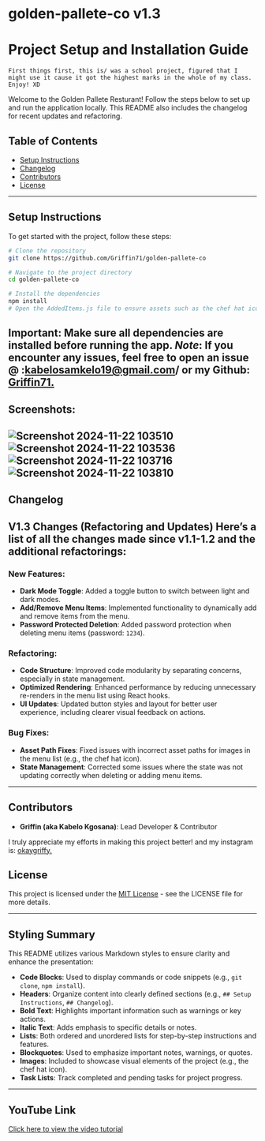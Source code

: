 # golden-pallete-co v1.3
# Project Setup and Installation Guide

    First things first, this is/ was a school project, figured that I might use it cause it got the highest marks in the whole of my class. Enjoy! XD
Welcome to the Golden Pallete Resturant! Follow the steps below to set up and run the application locally. This README also includes the changelog for recent updates and refactoring.

## Table of Contents
- [Setup Instructions](#setup-instructions)
- [Changelog](#changelog)
- [Contributors](#contributors)
- [License](#license)

---

## Setup Instructions

To get started with the project, follow these steps:

```bash
# Clone the repository
git clone https://github.com/Griffin71/golden-pallete-co

# Navigate to the project directory
cd golden-pallete-co

# Install the dependencies
npm install
# Open the AddedItems.js file to ensure assets such as the chef hat icon are correctly linked (They are correctly linked, I wrote this like a year ago, DO NOT TOUCH ANYTHING, UNLESS YOU CAN READ AND KNOW CODE, CHATGPT WILL JUST RUIN IT!)


```
**Important**: Make sure all dependencies are installed before running the app.
*Note*: If you encounter any issues, feel free to open an issue @ :kabelosamkelo19@gmail.com/ or my Github: [Griffin71.](https://github.com/Griffin71)
---
## Screenshots:
![Screenshot 2024-11-22 103510](https://github.com/user-attachments/assets/917bcd4d-473f-4000-8448-ddcc41ecd2b8)
![Screenshot 2024-11-22 103536](https://github.com/user-attachments/assets/c5c23cf9-f4e2-44ab-b0e7-fbfdb4d081f7)
![Screenshot 2024-11-22 103716](https://github.com/user-attachments/assets/64f608b1-6a72-4c7a-95aa-73350a43f7ea)
![Screenshot 2024-11-22 103810](https://github.com/user-attachments/assets/da20a359-9b07-4e46-a64f-5f741ec622b3)
---




## Changelog
V1.3 Changes (Refactoring and Updates)
Here’s a list of all the changes made since v1.1-1.2 and the additional refactorings:
---

### New Features:
- **Dark Mode Toggle**: Added a toggle button to switch between light and dark modes.
- **Add/Remove Menu Items**: Implemented functionality to dynamically add and remove items from the menu.
- **Password Protected Deletion**: Added password protection when deleting menu items (password: `1234`).

### Refactoring:
- **Code Structure**: Improved code modularity by separating concerns, especially in state management.
- **Optimized Rendering**: Enhanced performance by reducing unnecessary re-renders in the menu list using React hooks.
- **UI Updates**: Updated button styles and layout for better user experience, including clearer visual feedback on actions.

### Bug Fixes:
- **Asset Path Fixes**: Fixed issues with incorrect asset paths for images in the menu list (e.g., the chef hat icon).
- **State Management**: Corrected some issues where the state was not updating correctly when deleting or adding menu items.

---
## Contributors


- **Griffin (aka Kabelo Kgosana)**: Lead Developer & Contributor

I truly appreciate my efforts in making this project better! and my instagram is: [okaygriffy.](https://www.instagram.com/okaygriffy/)

## License

This project is licensed under the [MIT License](LICENSE) - see the LICENSE file for more details.

---
## Styling Summary

This README utilizes various Markdown styles to ensure clarity and enhance the presentation:

- **Code Blocks**: Used to display commands or code snippets (e.g., `git clone`, `npm install`).
- **Headers**: Organize content into clearly defined sections (e.g., `## Setup Instructions`, `## Changelog`).
- **Bold Text**: Highlights important information such as warnings or key actions.
- **Italic Text**: Adds emphasis to specific details or notes.
- **Lists**: Both ordered and unordered lists for step-by-step instructions and features.
- **Blockquotes**: Used to emphasize important notes, warnings, or quotes.
- **Images**: Included to showcase visual elements of the project (e.g., the chef hat icon).
- **Task Lists**: Track completed and pending tasks for project progress.

---

## YouTube Link

[Click here to view the video tutorial](https://youtu.be/w2ldt9baY-A)

